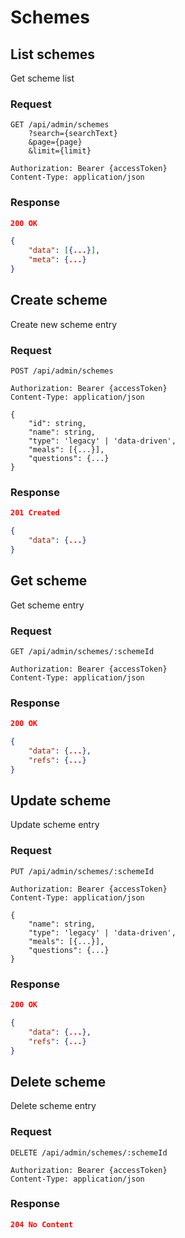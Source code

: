 # Schemes

## List schemes

Get scheme list

### Request

```http
GET /api/admin/schemes
    ?search={searchText}
    &page={page}
    &limit={limit}

Authorization: Bearer {accessToken}
Content-Type: application/json
```

### Response

```json
200 OK

{
    "data": [{...}],
    "meta": {...}
}
```

## Create scheme

Create new scheme entry

### Request

```http
POST /api/admin/schemes

Authorization: Bearer {accessToken}
Content-Type: application/json

{
    "id": string,
    "name": string,
    "type": 'legacy' | 'data-driven',
    "meals": [{...}],
    "questions": {...}
}
```

### Response

```json
201 Created

{
    "data": {...}
}
```

## Get scheme

Get scheme entry

### Request

```http
GET /api/admin/schemes/:schemeId

Authorization: Bearer {accessToken}
Content-Type: application/json
```

### Response

```json
200 OK

{
    "data": {...},
    "refs": {...}
}
```

## Update scheme

Update scheme entry

### Request

```http
PUT /api/admin/schemes/:schemeId

Authorization: Bearer {accessToken}
Content-Type: application/json

{
    "name": string,
    "type": 'legacy' | 'data-driven',
    "meals": [{...}],
    "questions": {...}
}
```

### Response

```json
200 OK

{
    "data": {...},
    "refs": {...}
}
```

## Delete scheme

Delete scheme entry

### Request

```http
DELETE /api/admin/schemes/:schemeId

Authorization: Bearer {accessToken}
Content-Type: application/json
```

### Response

```json
204 No Content
```
